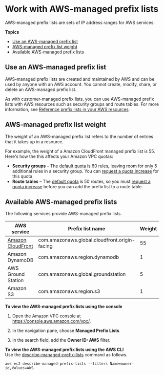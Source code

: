 # Work with AWS\-managed prefix lists<a name="working-with-aws-managed-prefix-lists"></a>

AWS\-managed prefix lists are sets of IP address ranges for AWS services\.

**Topics**
+ [Use an AWS\-managed prefix list](#use-aws-managed-prefix-list)
+ [AWS\-managed prefix list weight](#aws-managed-prefix-list-weights)
+ [Available AWS\-managed prefix lists](#available-aws-managed-prefix-lists)

## Use an AWS\-managed prefix list<a name="use-aws-managed-prefix-list"></a>

AWS\-managed prefix lists are created and maintained by AWS and can be used by anyone with an AWS account\. You cannot create, modify, share, or delete an AWS\-managed prefix list\.

As with customer\-managed prefix lists, you can use AWS\-managed prefix lists with AWS resources such as security groups and route tables\. For more information, see [Reference prefix lists in your AWS resources](managed-prefix-lists-referencing.md)\.

## AWS\-managed prefix list weight<a name="aws-managed-prefix-list-weights"></a>

The weight of an AWS\-managed prefix list refers to the number of entries that it takes up in a resource\.

For example, the weight of a Amazon CloudFront managed prefix list is 55\. Here's how the this affects your Amazon VPC quotas:
+ **Security groups** – The [default quota](amazon-vpc-limits.md#vpc-limits-security-groups) is 60 rules, leaving room for only 5 additional rules in a security group\. You can [request a quota increase](https://console.aws.amazon.com/servicequotas/home/services/vpc/quotas/L-0EA8095F) for this quota\.
+ **Route tables** – The [default quota](amazon-vpc-limits.md#vpc-limits-route-tables) is 50 routes, so you must [request a quota increase](https://console.aws.amazon.com/servicequotas/home/services/vpc/quotas/L-93826ACB) before you can add the prefix list to a route table\.

## Available AWS\-managed prefix lists<a name="available-aws-managed-prefix-lists"></a>

The following services provide AWS\-managed prefix lists\.


| AWS service | Prefix list name | Weight | 
| --- | --- | --- | 
| [Amazon CloudFront](https://docs.aws.amazon.com/AmazonCloudFront/latest/DeveloperGuide/LocationsOfEdgeServers.html#managed-prefix-list) | com\.amazonaws\.global\.cloudfront\.origin\-facing | 55 | 
| Amazon DynamoDB | com\.amazonaws\.region\.dynamodb | 1 | 
| AWS Ground Station | com\.amazonaws\.global\.groundstation | 5 | 
| Amazon S3 | com\.amazonaws\.region\.s3 | 1 | 

**To view the AWS\-managed prefix lists using the console**

1. Open the Amazon VPC console at [https://console\.aws\.amazon\.com/vpc/](https://console.aws.amazon.com/vpc/)\.

1. In the navigation pane, choose **Managed Prefix Lists**\.

1. In the search field, add the **Owner ID: AWS** filter\.

**To view the AWS\-managed prefix lists using the AWS CLI**  
Use the [describe\-managed\-prefix\-lists](https://docs.aws.amazon.com/cli/latest/reference/ec2/describe-managed-prefix-lists.html) command as follows\.

```
aws ec2 describe-managed-prefix-lists --filters Name=owner-id,Values=AWS
```